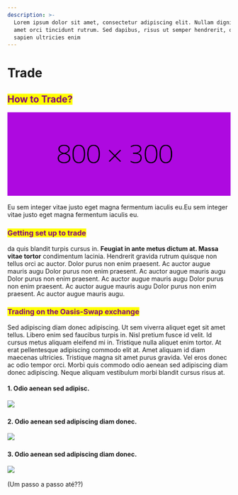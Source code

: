 ```yaml
---
description: >-
  Lorem ipsum dolor sit amet, consectetur adipiscing elit. Nullam dignissim sit
  amet orci tincidunt rutrum. Sed dapibus, risus ut semper hendrerit, quam
  sapien ultricies enim
---
```


# Trade

## <mark style="color:purple;">How to Trade?</mark>

![](../../.gitbook/assets/ae09e0.png)

Eu sem integer vitae justo eget magna fermentum iaculis eu.Eu sem integer vitae justo eget magna fermentum iaculis eu.



### <mark style="color:purple;">Getting set up to trade</mark>

da quis blandit turpis cursus in. **Feugiat in ante metus dictum at. Massa vitae tortor** condimentum lacinia. Hendrerit gravida rutrum quisque non tellus orci ac auctor. Dolor purus non enim praesent. Ac auctor augue mauris augu Dolor purus non enim praesent. Ac auctor augue mauris augu Dolor purus non enim praesent. Ac auctor augue mauris augu Dolor purus non enim praesent. Ac auctor augue mauris augu Dolor purus non enim praesent. Ac auctor augue mauris augu.



### <mark style="color:purple;">Trading on the Oasis-Swap exchange</mark>

Sed adipiscing diam donec adipiscing. Ut sem viverra aliquet eget sit amet tellus. Libero enim sed faucibus turpis in. Nisl pretium fusce id velit. Id cursus metus aliquam eleifend mi in. Tristique nulla aliquet enim tortor. At erat pellentesque adipiscing commodo elit at. Amet aliquam id diam maecenas ultricies. Tristique magna sit amet purus gravida. Vel eros donec ac odio tempor orci. Morbi quis commodo odio aenean sed adipiscing diam donec adipiscing. Neque aliquam vestibulum morbi blandit cursus risus at.

#### 1.  Odio aenean sed adipisc.

![](<../../.gitbook/assets/3440eb\&text=Oasis-Swap (1).png>)

#### 2. Odio aenean sed adipiscing diam donec.

![](<../../.gitbook/assets/3440eb\&text=Oasis-Swap (1).png>)

#### 3. Odio aenean sed adipiscing diam donec.

![](<../../.gitbook/assets/3440eb\&text=Oasis-Swap (1).png>)

(Um passo a passo até??)

